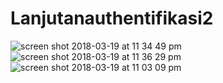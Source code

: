 # Lanjutanauthentifikasi2

![screen shot 2018-03-19 at 11 34 49 pm](https://user-images.githubusercontent.com/16025686/37608843-2bc48560-2bce-11e8-9b63-996fc916d61d.png)
![screen shot 2018-03-19 at 11 36 29 pm](https://user-images.githubusercontent.com/16025686/37608961-727794c0-2bce-11e8-9312-13bcae046618.png)
![screen shot 2018-03-19 at 11 03 09 pm](https://user-images.githubusercontent.com/16025686/37608852-31461dbe-2bce-11e8-9d35-86a22da321a5.png)
